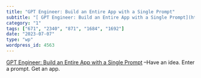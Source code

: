 ```yaml
---
title: "GPT Engineer: Build an Entire App with a Single Prompt"
subtitle: "[ GPT Engineer: Build an Entire App with a Single Prompt](https://levelup.gitconnected.com/gpt-engin..."
category: "1"
tags: ["671", "2340", "871", "1684", "1692"]
date: "2023-07-07"
type: "wp"
wordpress_id: 4563
---
```

[ GPT Engineer: Build an Entire App with a Single Prompt](https://levelup.gitconnected.com/gpt-engineer-build-an-entire-app-with-a-single-prompt-14a1bbf4aeb6) –Have an idea. Enter a prompt. Get an app.